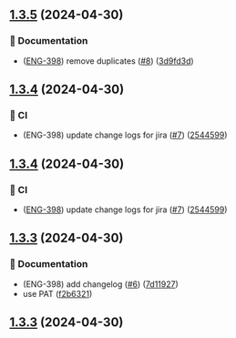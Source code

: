 ## [1.3.5](https://github.com/rossreicks/gifter-sf/compare/v1.3.4...v1.3.5) (2024-04-30)


### :memo: Documentation

* ([ENG-398](https://tractorzoom.atlassian.net/browse/ENG-398)) remove duplicates ([#8](https://github.com/rossreicks/gifter-sf/issues/8)) ([3d9fd3d](https://github.com/rossreicks/gifter-sf/commit/3d9fd3d4ea6ae0c0c085aba29db5100f4fd8175f))

## [1.3.4](https://github.com/rossreicks/gifter-sf/compare/v1.3.3...v1.3.4) (2024-04-30)


### :repeat: CI

* (ENG-398) update change logs for jira ([#7](https://github.com/rossreicks/gifter-sf/issues/7)) ([2544599](https://github.com/rossreicks/gifter-sf/commit/2544599f73b1c6503f1b29afe23271a6940f4a4f))



## [1.3.4](https://github.com/rossreicks/gifter-sf/compare/v1.3.3...v1.3.4) (2024-04-30)


### :repeat: CI

* ([ENG-398](https://tractorzoom.atlassian.net/browse/ENG-398)) update change logs for jira ([#7](https://github.com/rossreicks/gifter-sf/issues/7)) ([2544599](https://github.com/rossreicks/gifter-sf/commit/2544599f73b1c6503f1b29afe23271a6940f4a4f))

## [1.3.3](https://github.com/rossreicks/gifter-sf/compare/v1.3.2...v1.3.3) (2024-04-30)


### :memo: Documentation

* (ENG-398) add changelog ([#6](https://github.com/rossreicks/gifter-sf/issues/6)) ([7d11927](https://github.com/rossreicks/gifter-sf/commit/7d1192739c65b96974da0e3632e2a9ca3b62f9ce))
* use PAT ([f2b6321](https://github.com/rossreicks/gifter-sf/commit/f2b632129e98b6b55db88ad0fcf75c2b624ff1d3))



## [1.3.3](https://github.com/rossreicks/gifter-sf/compare/v1.3.2...v1.3.3) (2024-04-30)
